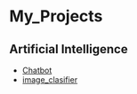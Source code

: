 # My_Projects
## Artificial Intelligence

- [Chatbot](https:/github.com)
- [image_clasifier](https:/github.com)

